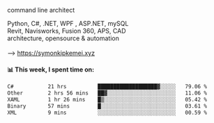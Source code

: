 command line architect

Python, C#, .NET, WPF , ASP.NET, mySQL <br>
Revit, Navisworks, Fusion 360, APS, CAD <br>
architecture, opensource & automation<br>
<br>
--> https://symonkipkemei.xyz

#### 📊 This week, I spent time on:
<!--START_SECTION:waka-->

```txt
C#           21 hrs          ███████████████████▓░░░░░   79.06 %
Other        2 hrs 56 mins   ██▓░░░░░░░░░░░░░░░░░░░░░░   11.06 %
XAML         1 hr 26 mins    █▒░░░░░░░░░░░░░░░░░░░░░░░   05.42 %
Binary       57 mins         █░░░░░░░░░░░░░░░░░░░░░░░░   03.61 %
XML          9 mins          ░░░░░░░░░░░░░░░░░░░░░░░░░   00.59 %
```

<!--END_SECTION:waka-->
